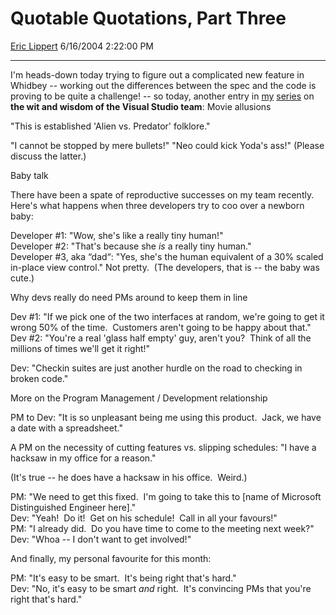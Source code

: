 <div id="page">

# Quotable Quotations, Part Three

[Eric Lippert](https://social.msdn.microsoft.com/profile/Eric%20Lippert) 6/16/2004 2:22:00 PM

-----

<div id="content">

<span>I'm heads-down today trying to figure out a complicated new feature in Whidbey -- working out the differences between the spec and the code is proving to be quite a challenge\! -- so today, another entry in [my](http://blogs.msdn.com/ericlippert/archive/2004/02/12/71936.aspx) [series](http://weblogs.asp.net/ericlippert/archive/2004/04/13/112749.aspx) on **<span>the wit and wisdom of the Visual Studio team</span>**: </span> <span></span> <span class="underline"><span>Movie allusions </span></span>

<span></span> <span>"This is established 'Alien vs. Predator' folklore."</span><span> </span>

<span></span> <span>"I cannot be stopped by mere bullets\!"</span> <span><span>"Neo could kick Yoda's ass\!"</span></span> <span><span>(Please discuss the latter.)</span> </span>

<span></span> <span class="underline"><span>Baby talk </span></span>

<span></span> <span>There have been a spate of reproductive successes on my team recently.  Here's what happens when three developers try to coo over a newborn baby: </span>

<span></span> <span>Developer \#1:</span><span> "Wow, she's like a really tiny human\!"  
</span><span>Developer \#2:</span><span> "That's because she *<span>is</span>* a really tiny human."  
</span><span>Developer \#3, aka “dad“:</span><span> "Yes, she's the human equivalent of a 30% scaled in-place view control."</span> <span>Not pretty.  (The developers, that is -- the baby was cute.) </span>

<span></span> <span class="underline"><span>Why devs really do need PMs around to keep them in line </span></span>

<span></span> <span>Dev \#1:</span><span> "If we pick one of the two interfaces at random, we're going to get it wrong 50% of the time.  Customers aren't going to be happy about that."  
</span><span>Dev \#2:</span><span> "You're a real 'glass half empty' guy, aren't you?  Think of all the millions of times we'll get it right\!" </span>

<span></span> <span>Dev:</span><span> "Checkin suites are just another hurdle on the road to checking in broken code." </span>

<span></span> <span class="underline"><span>More on the Program Management / Development relationship </span></span>

<span></span> <span>PM to Dev:</span><span> "It is so unpleasant being me using this product.  Jack, we have a date with a spreadsheet." </span>

<span></span> <span>A PM on the necessity of cutting features vs. slipping schedules</span><span>: "I have a hacksaw in my office for a reason."  </span>

<span></span> <span>(It's true -- he does have a hacksaw in his office.  Weird.) </span>

<span></span> <span>PM: </span><span>"We need to get this fixed.  I'm going to take this to \[name of Microsoft Distinguished Engineer here\]."  
</span><span>Dev:</span><span> "Yeah\!  Do it\!  Get on his schedule\!  Call in all your favours\!"  
</span><span>PM:</span><span> "I already did.  Do you have time to come to the meeting next week?"  
</span><span>Dev:</span><span> "Whoa -- I don't want to get involved\!" </span>

<span></span> <span>And finally, my personal favourite for this month: </span>

<span></span> <span>PM:</span><span> "It's easy to be smart.  It's being right that's hard."   
</span><span>Dev:</span><span> "No, it's easy to be smart *<span>and</span>* right.  It's convincing PMs that you're right that's hard."</span>

<span></span> 

</div>

</div>

